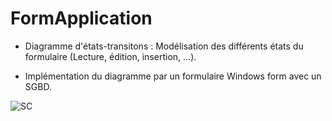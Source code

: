 # FormApplication

- Diagramme d'états-transitons : Modélisation des différents états du formulaire (Lecture, édition, insertion, ...).

- Implémentation du diagramme par un formulaire Windows form avec un SGBD.

![SC](https://user-images.githubusercontent.com/116959144/204600158-42b7898d-01f2-47de-9755-33d0a2f078c7.png)



